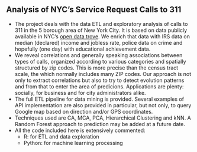 ﻿## Analysis of NYC’s Service Request Calls to 311

- The project deals with the data ETL and exploratory analysis of calls to 311 in the 5 borough area of New York City.  It is based on data publicly available in NYC’s [open data trove](https://opendata.cityofnewyork.us/).   We enrich that data with IRS data on median (declared) income and jobless rate, police data on crime and hopefully (one day) with educational achievement data. 
- We reveal correlations and generally speaking associations between types of calls, organized according to various categories and spatially structured by zip codes.  This is more precise than the census tract scale, the which normally includes many ZIP codes.  Our approach is not only to extract correlations but also to try to detect evolution patterns and from that to enter the area of predicions.  Applications are plenty: socially, for business and for city administrators alike.
- The full ETL pipeline for data mining is provided.  Several examples of API implementation are also provided in particular, but not only, to query Google map based on direction and/or GPS coordinates.
- Techniques used are CA, MCA, PCA, Hierarchical Clustering and kNN.  A Random Forest approach to prediction may be added at a future date.
- All the code included here is extensively commented:
     - R: for ETL and data exploration
     - Python: for machine learning processing 

